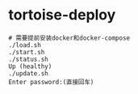 # tortoise-deploy
```
# 需要提前安装docker和docker-compose
./load.sh
./start.sh
./status.sh
Up (healthy)
./update.sh
Enter password:(直接回车)
```